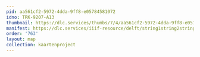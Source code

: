 ```yaml
---
pid: aa561cf2-5972-4dda-9ff8-e05784581072
idno: TRK-9207-A13
thumbnail: https://dlc.services/thumbs/7/4/aa561cf2-5972-4dda-9ff8-e05784581072/full/400,339/0/default.jpg
manifest: https://dlc.services/iiif-resource/delft/string1string2string3/kaartenproject-2007/TRK-9207-A13
order: '763'
layout: map
collection: kaartenproject
---
```


